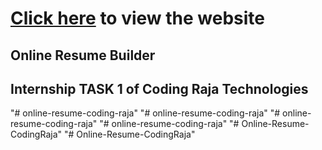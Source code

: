 # <a href="https://akashb2003.github.io/Coding-Raja-Technologies-Internship-1.github.io/index.html">Click here</a> to view the website
## Online Resume Builder
## Internship TASK 1 of Coding Raja Technologies
"# online-resume-coding-raja" 
"# online-resume-coding-raja" 
"# online-resume-coding-raja" 
"# online-resume-coding-raja" 
"# Online-Resume-CodingRaja" 
"# Online-Resume-CodingRaja" 

